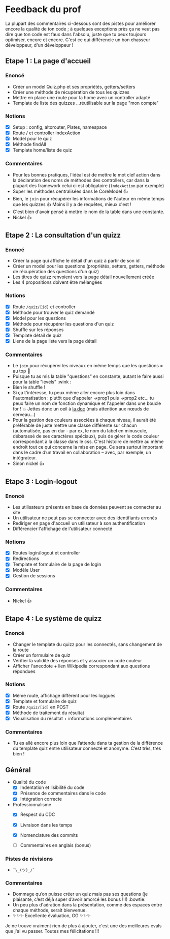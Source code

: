 # Feedback du prof

La plupart des commentaires ci-dessous sont des pistes pour améliorer encore la qualité de ton code ; à quelques exceptions près ça ne veut pas dire que ton code est faux dans l'absolu, juste que tu peux toujours optimiser, encore et encore. C'est ce qui différencie un bon ~~chasseur~~ développeur, d'un développeur !

## Etape 1 : La page d'accueil

### Enoncé

- Créer un model Quiz.php et ses propriétés, getters/setters
- Créer une méthode de récupération de tous les quizzes
- Mettre en place une route pour la home avec un controller adapté
- Template de liste des quizzes ...réutilisable sur la page "mon compte"

### Notions

- [x] Setup : config, altorouter, Plates, namespace
- [x] Route / et controller indexAction
- [x] Model pour le quiz
- [x] Méthode findAll
- [x] Template home/liste de quiz

### Commentaires

- Pour les bonnes pratiques, l'idéal est de mettre le mot clef action dans la déclaration des noms de méthodes des controllers, car dans la plupart des framework celui ci est obligatoire (`IndexAction` par exemple)
- Super les méthodes centralisées dans le CoreModel :+1:
- Bien, le `join` pour récupérer les informations de l'auteur en même temps que les quizzes :+1: Moins il y a de requêtes, mieux c'est !
- C'est bien d'avoir pensé à mettre le nom de la table dans une constante.
- Nickel :thumbsup:





## Etape 2 : La consultation d'un quizz

### Enoncé

- Créer la page qui affiche le détail d'un quiz à partir de son id
- Créer un model pour les questions (propriétés, setters, getters, méthode de récupération des questions d'un quiz)
- Les titres de quizz renvoient vers la page détail nouvellement créée
- Les 4 propositions doivent être mélangées

### Notions

- [x] Route `/quiz/[id]` et controller
- [x] Méthode pour trouver le quiz demandé
- [x] Model pour les questions
- [x] Méthode pour récupérer les questions d'un quiz
- [x] Shuffle sur les réponses
- [x] Template détail de quiz
- [x] Liens de la page liste vers la page détail

### Commentaires

- Le `join` pour récupérer les niveaux en même temps que les questions = au top :rocket:
- Puisque tu as mis la table "questions" en constante, autant le faire aussi pour la table "levels" :wink :
- Bien le shuffle !
- Si ça t'intéresse, tu peux même aller encore plus loin dans l'automatisation : plutôt que d'appeler ->prop1 puis ->prop2 etc… tu peux faire un nom de fonction dynamique et l'appeler dans une boucle for ! :boom: Jettes donc un oeil à [la doc](http://php.net/manual/fr/functions.variable-functions.php) (mais attention aux nœuds de cerveau...)
- Pour la gestion des couleurs associées à chaque niveau, il aurait été préférable de juste mettre une classe différente sur chacun (automatisée, pas en dur - par ex, le nom du label en minuscule, débarassé de ses caractères spéciaux), puis de gérer le code couleur correspondant à la classe dans le css. C'est histoire de mettre au même endroit tout ce qui concerne la mise en page. Ce sera surtout important dans le cadre d’un travail en collaboration – avec, par exemple, un intégrateur.
- Sinon nickel :thumbsup:








## Etape 3 : Login-logout

### Enoncé

- Les utilisateurs présents en base de données peuvent se connecter au site
- Un utilisateur ne peut pas se connecter avec des identifiants erronés
- Rediriger en page d'accueil un utilisateur à son authentification
- Différencier l'affichage de l'utilisateur connecté

### Notions

- [x] Routes login/logout et controller
- [x] Redirections
- [x] Template et formulaire de la page de login
- [x] Modèle User
- [x] Gestion de sessions

### Commentaires

- Nickel :thumbsup:





## Etape 4 : Le système de quizz

### Enoncé

- Changer le template du quizz pour les connectés, sans changement de la route
- Créer un formulaire de quiz
- Vérifier la validité des réponses et y associer un code couleur
- Afficher l'anecdote + lien Wikipedia correspondant aux questions répondues

### Notions

- [x] Même route, affichage différent pour les loggués
- [x] Template et formulaire de quiz
- [x] Route `/quiz/[id]` en POST
- [x] Méthode de traitement du résultat
- [x] Visualisation du résultat + informations complémentaires

### Commentaires

- Tu es allé encore plus loin que l’attendu dans ta gestion de la différence du template quiz entre utilisateur connecté et anonyme. C’est très, très bien !







## Général

- Qualité du code
  - [x] Indentation et lisibilité du code
  - [x] Présence de commentaires dans le code
  - [x] Intégration correcte
- Professionnalisme
  - [x] Respect du CDC
  - [x] Livraison dans les temps
  - [x] Nomenclature des commits
  - [ ] Commentaires en anglais (bonus)


### Pistes de révisions

- `¯\_(ツ)_/¯`


### Commentaires



- Dommage qu’on puisse créer un quiz mais pas ses questions (je plaisante, c’est déjà super d’avoir amorcé les bonus !!!) :bowtie:
- Un peu plus d'aération dans la présentation, comme des espaces entre chaque méthode, serait bienvenue.
- :sparkles::sparkles::sparkles: Excellente évaluation, GG :sparkles::sparkles::sparkles:

Je ne trouve vraiment rien de plus à ajouter, c'est une des meilleures evals que j'ai vu passer. Toutes mes félicitations !!!
